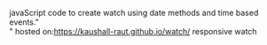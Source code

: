 javaScript code to create watch using date methods and time based events."<br>"
hosted on:https://kaushall-raut.github.io/watch/
responsive watch
